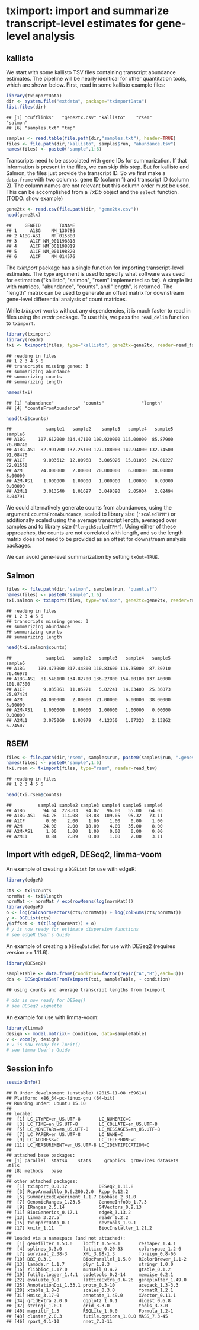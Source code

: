 <!--
%\VignetteEngine{knitr}
%\VignetteIndexEntry{tximport}
-->

# tximport: import and summarize transcript-level estimates for gene-level analysis



## kallisto

We start with some kallisto TSV files containing transcript
abundance estimates. The pipeline will be nearly
identical for other quantitation tools, which are shown below.
First, read in some kallisto example files:


```r
library(tximportData)
dir <- system.file("extdata", package="tximportData")
list.files(dir)
```

```
## [1] "cufflinks"   "gene2tx.csv" "kallisto"    "rsem"        "salmon"     
## [6] "samples.txt" "tmp"
```

```r
samples <- read.table(file.path(dir,"samples.txt"), header=TRUE)
files <- file.path(dir,"kallisto", samples$run, "abundance.tsv")
names(files) <- paste0("sample",1:6)
```

Transcripts need to be associated with gene IDs for summarization.
If that information is present in the files, we can skip this step.
But for kallisto and Salmon, the files just provide the transcript ID.
So we first make a `data.frame` with two columns: gene ID (column 1)
and transcript ID (column 2).
The column names are not relevant but this column order must be used.
This can be accomplished from a *TxDb* object and the `select` function. 
(TODO: show example)


```r
gene2tx <- read.csv(file.path(dir, "gene2tx.csv"))
head(gene2tx)
```

```
##     GENEID       TXNAME
## 1     A1BG    NM_130786
## 2 A1BG-AS1    NR_015380
## 3     A1CF NM_001198818
## 4     A1CF NM_001198819
## 5     A1CF NM_001198820
## 6     A1CF    NM_014576
```

The *tximport* package has a single function for importing transcript-level estimates.
The `type` argument is used to specify what software was used for estimation
("kallisto", "salmon", "rsem" implemented so far).
A simple list with matrices, "abundance", "counts", and "length", is returned.
The "length" matrix can be used to generate an offset matrix for downstream
gene-level differential analysis of count matrices.

While *tximport* works without any dependencies, it is much faster to read in files
using the *readr* package. To use this, we pass the `read_delim` function to `tximport`.


```r
library(tximport)
library(readr)
txi <- tximport(files, type="kallisto", gene2tx=gene2tx, reader=read_tsv)
```

```
## reading in files
## 1 2 3 4 5 6 
## transcripts missing genes: 3
## summarizing abundance
## summarizing counts
## summarizing length
```

```r
names(txi)
```

```
## [1] "abundance"           "counts"              "length"             
## [4] "countsFromAbundance"
```

```r
head(txi$counts)
```

```
##             sample1   sample2    sample3   sample4   sample5  sample6
## A1BG     107.612000 314.47100 109.020000 115.00000  85.87900 76.00740
## A1BG-AS1  82.991700 137.25100 127.188000 142.94000 132.74500 91.08470
## A1CF       9.003612  12.00968   3.005026  15.01005  24.01227 22.01550
## A2M       24.000000   2.00000  20.000000   6.00000  38.00000  8.00000
## A2M-AS1    1.000000   1.00000   1.000000   1.00000   0.00000  0.00000
## A2ML1      3.013540   1.01697   3.049390   2.05004   2.02494  3.04791
```

We could alternatively generate counts from abundances, 
using the argument `countsFromAbundance`,
scaled to library size (`"scaledTPM"`) or additionally scaled 
using the average transcript length,
averaged over samples and to library size (`"lengthScaledTPM"`). 
Using either of these approaches, the counts are not correlated 
with length, and so the length matrix does not need to be provided as an offset
for downstream analysis packages.

We can avoid gene-level summarization by setting `txOut=TRUE`.

## Salmon


```r
files <- file.path(dir,"salmon", samples$run, "quant.sf")
names(files) <- paste0("sample",1:6)
txi.salmon <- tximport(files, type="salmon", gene2tx=gene2tx, reader=read_tsv)
```

```
## reading in files
## 1 2 3 4 5 6 
## transcripts missing genes: 3
## summarizing abundance
## summarizing counts
## summarizing length
```

```r
head(txi.salmon$counts)
```

```
##             sample1   sample2   sample3   sample4   sample5   sample6
## A1BG     109.473000 317.44800 110.83600 116.35000  87.30210  76.46970
## A1BG-AS1  81.548100 134.82700 136.27800 154.00100 137.40000 101.87300
## A1CF       9.035861  11.05221   5.02241  14.03400  25.36073  25.07424
## A2M       24.000000   2.00000  21.00000   6.00000  38.00000   8.00000
## A2M-AS1    1.000000   1.00000   1.00000   1.00000   0.00000   0.00000
## A2ML1      3.075060   1.03979   4.12350   1.07323   2.13262   6.24507
```

## RSEM


```r
files <- file.path(dir,"rsem", samples$run, paste0(samples$run, ".genes.results"))
names(files) <- paste0("sample",1:6)
txi.rsem <- tximport(files, type="rsem", reader=read_tsv)
```

```
## reading in files
## 1 2 3 4 5 6
```

```r
head(txi.rsem$counts)
```

```
##          sample1 sample2 sample3 sample4 sample5 sample6
## A1BG       94.64  278.03   94.07   96.00   55.00   64.03
## A1BG-AS1   64.28  114.08   98.88  109.05   95.32   73.11
## A1CF        0.00    2.00    1.00    1.00    0.00    1.00
## A2M        24.00    2.00   18.00    4.00   35.00    8.00
## A2M-AS1     1.00    1.00    1.00    0.00    0.00    0.00
## A2ML1       0.84    2.89    0.00    1.00    2.00    3.11
```

## Import with edgeR, DESeq2, limma-voom

An example of creating a `DGEList` for use with edgeR:


```r
library(edgeR)
```


```r
cts <- txi$counts
normMat <- txi$length
normMat <- normMat / exp(rowMeans(log(normMat)))
library(edgeR)
o <- log(calcNormFactors(cts/normMat)) + log(colSums(cts/normMat))
y <- DGEList(cts)
y$offset <- t(t(log(normMat)) + o)
# y is now ready for estimate dispersion functions
# see edgeR User's Guide
```

An example of creating a `DESeqDataSet` for use with DESeq2
(requires version >= 1.11.6).


```r
library(DESeq2)
```


```r
sampleTable <- data.frame(condition=factor(rep(c("A","B"),each=3)))
dds <- DESeqDataSetFromTximport(txi, sampleTable, ~ condition)
```

```
## using counts and average transcript lengths from tximport
```

```r
# dds is now ready for DESeq()
# see DESeq2 vignette
```

An example for use with limma-voom:


```r
library(limma)
design <- model.matrix(~ condition, data=sampleTable)
v <- voom(y, design)
# v is now ready for lmFit()
# see limma User's Guide
```

## Session info


```r
sessionInfo()
```

```
## R Under development (unstable) (2015-11-08 r69614)
## Platform: x86_64-pc-linux-gnu (64-bit)
## Running under: Ubuntu 15.10
## 
## locale:
##  [1] LC_CTYPE=en_US.UTF-8       LC_NUMERIC=C              
##  [3] LC_TIME=en_US.UTF-8        LC_COLLATE=en_US.UTF-8    
##  [5] LC_MONETARY=en_US.UTF-8    LC_MESSAGES=en_US.UTF-8   
##  [7] LC_PAPER=en_US.UTF-8       LC_NAME=C                 
##  [9] LC_ADDRESS=C               LC_TELEPHONE=C            
## [11] LC_MEASUREMENT=en_US.UTF-8 LC_IDENTIFICATION=C       
## 
## attached base packages:
## [1] parallel  stats4    stats     graphics  grDevices datasets  utils    
## [8] methods   base     
## 
## other attached packages:
##  [1] tximport_0.0.12            DESeq2_1.11.8             
##  [3] RcppArmadillo_0.6.200.2.0  Rcpp_0.12.2               
##  [5] SummarizedExperiment_1.1.7 Biobase_2.31.0            
##  [7] GenomicRanges_1.23.5       GenomeInfoDb_1.7.3        
##  [9] IRanges_2.5.14             S4Vectors_0.9.13          
## [11] BiocGenerics_0.17.1        edgeR_3.13.2              
## [13] limma_3.27.5               readr_0.2.2               
## [15] tximportData_0.1           devtools_1.9.1            
## [17] knitr_1.11                 BiocInstaller_1.21.2      
## 
## loaded via a namespace (and not attached):
##  [1] genefilter_1.53.0    locfit_1.5-9.1       reshape2_1.4.1      
##  [4] splines_3.3.0        lattice_0.20-33      colorspace_1.2-6    
##  [7] survival_2.38-3      XML_3.98-1.3         foreign_0.8-66      
## [10] DBI_0.3.1            BiocParallel_1.5.0   RColorBrewer_1.1-2  
## [13] lambda.r_1.1.7       plyr_1.8.3           stringr_1.0.0       
## [16] zlibbioc_1.17.0      munsell_0.4.2        gtable_0.1.2        
## [19] futile.logger_1.4.1  codetools_0.2-14     memoise_0.2.1       
## [22] evaluate_0.8         latticeExtra_0.6-26  geneplotter_1.49.0  
## [25] AnnotationDbi_1.33.1 proto_0.3-10         acepack_1.3-3.3     
## [28] xtable_1.8-0         scales_0.3.0         formatR_1.2.1       
## [31] Hmisc_3.17-0         annotate_1.49.0      XVector_0.11.1      
## [34] gridExtra_2.0.0      ggplot2_1.0.1        digest_0.6.8        
## [37] stringi_1.0-1        grid_3.3.0           tools_3.3.0         
## [40] magrittr_1.5         RSQLite_1.0.0        Formula_1.2-1       
## [43] cluster_2.0.3        futile.options_1.0.0 MASS_7.3-45         
## [46] rpart_4.1-10         nnet_7.3-11
```
